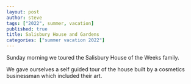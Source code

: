```yaml
---
layout: post
author: steve
tags: ["2022", summer, vacation]
published: true
title: Salisbury House and Gardens
categories: ["summer vacation 2022"]
---
```

Sunday morning we toured the Salisbury House of the Weeks family.  

We gave ourselves a self guided tour of the house built by a cosmetics businessman which included their art.  



